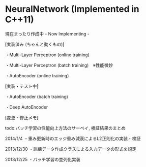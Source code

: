 NeuralNetwork (Implemented in C++11)
=============
現在まったり作成中 - Now Implementing -

[実装済み (ちゃんと動くもの)]

・Multi-Layer Perceptron (online training)

・Multi-Layer Perceptron (batch training)　※性能微妙

・AutoEncoder (online training)

[実装・テスト中]

・AutoEncoder (batch training)

・Deep AutoEncoder


[変更・修正メモ]

todo:バッチ学習の性能向上方法のサーベイ, 検証結果のまとめ

2014/1/4
・重み更新時のエッジ重み減衰によるL2正則化の実装・検証

2013/12/30
・訓練データ作成クラスによる入力データの形式を規定

2013/12/25
・バッチ学習の並列化実装
